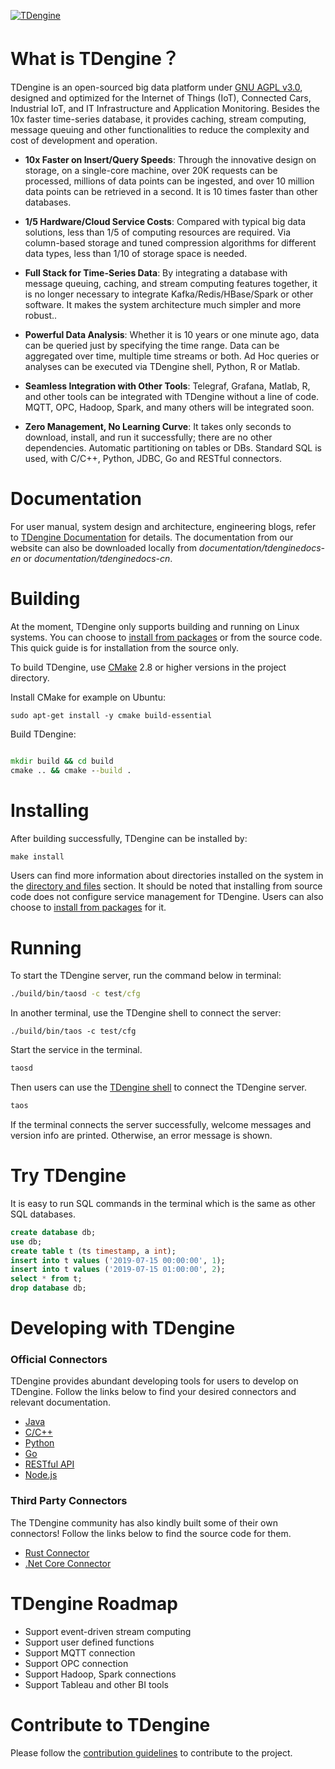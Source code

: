 [![TDengine](TDenginelogo.png)](https://www.taosdata.com)

# What is TDengine？

TDengine is an open-sourced big data platform under [GNU AGPL v3.0](http://www.gnu.org/licenses/agpl-3.0.html), designed and optimized for the Internet of Things (IoT), Connected Cars, Industrial IoT, and IT Infrastructure and Application Monitoring. Besides the 10x faster time-series database, it provides caching, stream computing, message queuing and other functionalities to reduce the complexity and cost of development and operation.

- **10x Faster on Insert/Query Speeds**: Through the innovative design on storage, on a single-core machine, over 20K requests can be processed, millions of data points can be ingested, and over 10 million data points can be retrieved in a second. It is 10 times faster than other databases.

- **1/5 Hardware/Cloud Service Costs**: Compared with typical big data solutions, less than 1/5 of computing resources are required. Via column-based storage and tuned compression algorithms for different data types, less than 1/10 of storage space is needed.

- **Full Stack for Time-Series Data**: By integrating a database with message queuing, caching, and stream computing features together, it is no longer necessary to integrate Kafka/Redis/HBase/Spark or other software. It makes the system architecture much simpler and more robust..

- **Powerful Data Analysis**: Whether it is 10 years or one minute ago, data can be queried just by specifying the time range. Data can be aggregated over time, multiple time streams or both. Ad Hoc queries or analyses can be executed via TDengine shell, Python, R or Matlab.

- **Seamless Integration with Other Tools**: Telegraf, Grafana, Matlab, R, and other tools can be integrated with TDengine without a line of code. MQTT, OPC, Hadoop, Spark, and many others will be integrated soon.

- **Zero Management, No Learning Curve**: It takes only seconds to download, install, and run it successfully; there are no other dependencies. Automatic partitioning on tables or DBs. Standard SQL is used, with C/C++, Python, JDBC, Go and RESTful connectors.

# Documentation
For user manual, system design and architecture, engineering blogs, refer to [TDengine Documentation](https://www.taosdata.com/en/documentation/)
 for details. The documentation from our website can also be downloaded locally from *documentation/tdenginedocs-en* or *documentation/tdenginedocs-cn*.

# Building
At the moment, TDengine only supports building and running on Linux systems. You can choose to [install from packages](https://www.taosdata.com/en/getting-started/#Install-from-Package) or from the source code. This quick guide is for installation from the source only.

To build TDengine, use [CMake](https://cmake.org/) 2.8 or higher versions in the project directory.

Install CMake for example on Ubuntu:
```
sudo apt-get install -y cmake build-essential
```

Build TDengine:
```cmd

mkdir build && cd build
cmake .. && cmake --build .
```
# Installing
After building successfully, TDengine can be installed by:
```cmd
make install
```
Users can find more information about directories installed on the system in the [directory and files](https://www.taosdata.com/en/documentation/administrator/#Directory-and-Files) section. It should be noted that installing from source code does not configure service management for TDengine.
Users can also choose to [install from packages](https://www.taosdata.com/en/getting-started/#Install-from-Package) for it.


# Running
<!-- TDengine uses _/etc/taos/taos.cfg_ as the default configuration file. This behavior can be changed with _-c_ option. For a quick start, we will make directories structured as:
```
test/
  +--data/
  |
  +--log/
  |
  +--cfg/
      |
      +--taos.cfg
```
Then fill the configuration file _test/cfg/taos.cfg_:
```
echo -e "dataDir $(pwd)/test/data\nlogDir $(pwd)/test/log" > test/cfg/taos.cfg
​``` -->
To start the TDengine server, run the command below in terminal:
```cmd
./build/bin/taosd -c test/cfg
```
In another terminal, use the TDengine shell to connect the server:
```
./build/bin/taos -c test/cfg
```


Start the service in the terminal.
```cmd
taosd
```

Then users can use the [TDengine shell](https://www.taosdata.com/en/getting-started/#TDengine-Shell) to connect the TDengine server.
```cmd
taos
```

If the terminal connects the server successfully, welcome messages and version info are printed. Otherwise, an error message is shown.

# Try TDengine
It is easy to run SQL commands in the terminal which is the same as other SQL databases.
```sql
create database db;
use db;
create table t (ts timestamp, a int);
insert into t values ('2019-07-15 00:00:00', 1);
insert into t values ('2019-07-15 01:00:00', 2);
select * from t;
drop database db;
```

# Developing with TDengine
### Official Connectors

TDengine provides abundant developing tools for users to develop on TDengine. Follow the links below to find your desired connectors and relevant documentation.

- [Java](https://www.taosdata.com/en/documentation/connector/#Java-Connector)
- [C/C++](https://www.taosdata.com/en/documentation/connector/#C/C++-Connector)
- [Python](https://www.taosdata.com/en/documentation/connector/#Python-Connector)
- [Go](https://www.taosdata.com/en/documentation/connector/#Go-Connector)
- [RESTful API](https://www.taosdata.com/en/documentation/connector/#RESTful-Connector)
- [Node.js](https://www.taosdata.com/en/documentation/connector/#Node.js-Connector)

### Third Party Connectors

The TDengine community has also kindly built some of their own connectors! Follow the links below to find the source code for them.

- [Rust Connector](https://github.com/taosdata/TDengine/tree/master/tests/examples/rust)
- [.Net Core Connector](https://github.com/maikebing/Maikebing.EntityFrameworkCore.Taos)

# TDengine Roadmap
- Support event-driven stream computing
- Support user defined functions
- Support MQTT connection
- Support OPC connection
- Support Hadoop, Spark connections
- Support Tableau and other BI tools

# Contribute to TDengine

Please follow the [contribution guidelines](CONTRIBUTING.md) to contribute to the project.
